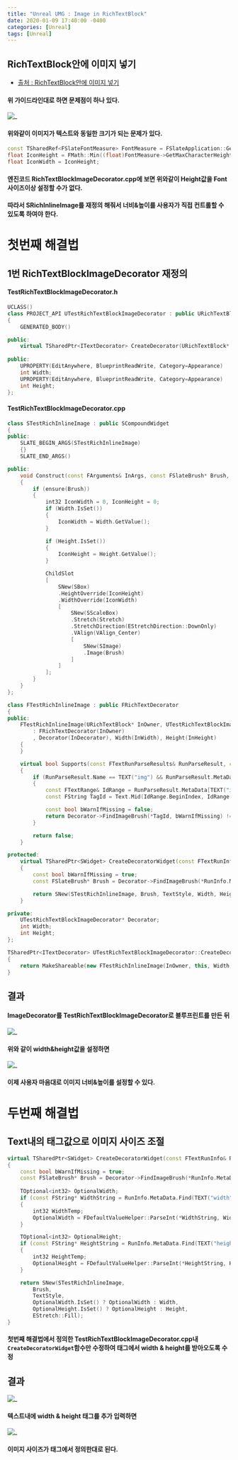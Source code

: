 ```yaml
---
title: "Unreal UMG : Image in RichTextBlock"
date: 2020-01-09 17:40:00 -0400
categories: [Unreal]
tags: [Unreal]
---
```


## RichTextBlock안에 이미지 넣기
- [출처 : RichTextBlock안에 이미지 넣기](https://www.unrealengine.com/ko/tech-blog/advanced-text-styling-with-rich-text-block)
#### 위 가이드라인대로 하면 문제점이 하나 있다.
![_](https://raw.githubusercontent.com/sunghwanpark/sunghwanpark.github.io/master/_data/problem1.png)
#### 위와같이 이미지가 텍스트와 동일한 크기가 되는 문제가 있다.
```cpp
const TSharedRef<FSlateFontMeasure> FontMeasure = FSlateApplication::Get().GetRenderer()->GetFontMeasureService();
float IconHeight = FMath::Min((float)FontMeasure->GetMaxCharacterHeight(TextStyle.Font, 1.0f), Brush->ImageSize.Y);
float IconWidth = IconHeight;
```
#### 엔진코드 RichTextBlockImageDecorator.cpp에 보면 위와같이 Height값을 Font사이즈이상 설정할 수가 없다.
#### 따라서 SRichInlineImage를 재정의 해줘서 너비&높이를 사용자가 직접 컨트롤할 수 있도록 하여야 한다.

# 첫번째 해결법
## 1번 RichTextBlockImageDecorator 재정의
#### TestRichTextBlockImageDecorator.h
```cpp
UCLASS()
class PROJECT_API UTestRichTextBlockImageDecorator : public URichTextBlockImageDecorator
{
	GENERATED_BODY()

public:
	virtual TSharedPtr<ITextDecorator> CreateDecorator(URichTextBlock* InOwner) override;
	
public:
	UPROPERTY(EditAnywhere, BlueprintReadWrite, Category=Appearance)
	int Width;
	UPROPERTY(EditAnywhere, BlueprintReadWrite, Category=Appearance)
	int Height;
};
```
#### TestRichTextBlockImageDecorator.cpp
```cpp
class STestRichInlineImage : public SCompoundWidget
{
public:
	SLATE_BEGIN_ARGS(STestRichInlineImage)
	{}
	SLATE_END_ARGS()

public:
	void Construct(const FArguments& InArgs, const FSlateBrush* Brush, const FTextBlockStyle& TextStyle, TOptional<int32> Width, TOptional<int32> Height, EStretch::Type Stretch)
	{
		if (ensure(Brush))
		{
			int32 IconWidth = 0, IconHeight = 0;
			if (Width.IsSet())
			{
				IconWidth = Width.GetValue();
			}

			if (Height.IsSet())
			{
				IconHeight = Height.GetValue();
			}

			ChildSlot
			[
				SNew(SBox)
				.HeightOverride(IconHeight)
				.WidthOverride(IconWidth)
				[
					SNew(SScaleBox)
					.Stretch(Stretch)
					.StretchDirection(EStretchDirection::DownOnly)
					.VAlign(VAlign_Center)
					[
						SNew(SImage)
						.Image(Brush)
					]
				]
			];
		}
	}
};

class FTestRichInlineImage : public FRichTextDecorator
{
public:
	FTestRichInlineImage(URichTextBlock* InOwner, UTestRichTextBlockImageDecorator* InDecorator, const int& InWidth, const int& InHeight)
		: FRichTextDecorator(InOwner)
		, Decorator(InDecorator), Width(InWidth), Height(InHeight)
	{
	}

	virtual bool Supports(const FTextRunParseResults& RunParseResult, const FString& Text) const override
	{
		if (RunParseResult.Name == TEXT("img") && RunParseResult.MetaData.Contains(TEXT("id")))
		{
			const FTextRange& IdRange = RunParseResult.MetaData[TEXT("id")];
			const FString TagId = Text.Mid(IdRange.BeginIndex, IdRange.EndIndex - IdRange.BeginIndex);

			const bool bWarnIfMissing = false;
			return Decorator->FindImageBrush(*TagId, bWarnIfMissing) != nullptr;
		}

		return false;
	}

protected:
	virtual TSharedPtr<SWidget> CreateDecoratorWidget(const FTextRunInfo& RunInfo, const FTextBlockStyle& TextStyle) const override
	{
		const bool bWarnIfMissing = true;
		const FSlateBrush* Brush = Decorator->FindImageBrush(*RunInfo.MetaData[TEXT("id")], bWarnIfMissing);

		return SNew(STestRichInlineImage, Brush, TextStyle, Width, Height, EStretch::Fill);
	}

private:
	UTestRichTextBlockImageDecorator* Decorator;
	int Width;
	int Height;
};

TSharedPtr<ITextDecorator> UTestRichTextBlockImageDecorator::CreateDecorator(URichTextBlock* InOwner)
{
	return MakeShareable(new FTestRichInlineImage(InOwner, this, Width, Height));
}
```

## 결과
#### ImageDecorator를 TestRichTextBlockImageDecorator로 블루프린트를 만든 뒤
![_](https://raw.githubusercontent.com/sunghwanpark/sunghwanpark.github.io/master/_data/fix1.png)
#### 위와 같이 width&height값을 설정하면
![_](https://raw.githubusercontent.com/sunghwanpark/sunghwanpark.github.io/master/_data/fix2.png)
#### 이제 사용자 마음대로 이미지 너비&높이를 설정할 수 있다. 

# 두번째 해결법
## Text내의 태그값으로 이미지 사이즈 조절
```cpp
virtual TSharedPtr<SWidget> CreateDecoratorWidget(const FTextRunInfo& RunInfo, const FTextBlockStyle& TextStyle) const override
{
	const bool bWarnIfMissing = true;
	const FSlateBrush* Brush = Decorator->FindImageBrush(*RunInfo.MetaData[TEXT("id")], bWarnIfMissing);
	
	TOptional<int32> OptionalWidth;
	if (const FString* WidthString = RunInfo.MetaData.Find(TEXT("width")))
	{
		int32 WidthTemp;
		OptionalWidth = FDefaultValueHelper::ParseInt(*WidthString, WidthTemp) ? WidthTemp : TOptional<int32>();
	}

	TOptional<int32> OptionalHeight;
	if (const FString* HeightString = RunInfo.MetaData.Find(TEXT("height")))
	{
		int32 HeightTemp;
		OptionalHeight = FDefaultValueHelper::ParseInt(*HeightString, HeightTemp) ? HeightTemp : TOptional<int32>();
	}

	return SNew(STestRichInlineImage,
		Brush,
		TextStyle,
		OptionalWidth.IsSet() ? OptionalWidth : Width,
		OptionalHeight.IsSet() ? OptionalHeight : Height,
		EStretch::Fill);
}
```
#### 첫번째 해결법에서 정의한 TestRichTextBlockImageDecorator.cpp내 ```CreateDecoratorWidget```함수만 수정하여 태그에서 width & height를 받아오도록 수정

## 결과
![_](https://raw.githubusercontent.com/sunghwanpark/sunghwanpark.github.io/master/_data/fix4.png)

#### 텍스트내에 width & height 태그를 추가 입력하면
![_](https://raw.githubusercontent.com/sunghwanpark/sunghwanpark.github.io/master/_data/fix3.png)

#### 이미지 사이즈가 태그에서 정의한대로 된다.
